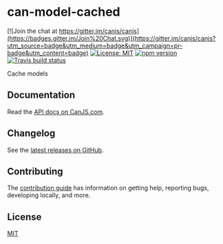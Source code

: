 # can-model-cached

[![Join the chat at https://gitter.im/canjs/canjs](https://badges.gitter.im/Join%20Chat.svg)](https://gitter.im/canjs/canjs?utm_source=badge&utm_medium=badge&utm_campaign=pr-badge&utm_content=badge)
[![License: MIT](https://img.shields.io/badge/License-MIT-blue.svg)](https://github.com/canjs/can-model-cached/blob/master/LICENSE.md)
[![npm version](https://badge.fury.io/js/can-model-cached.svg)](https://www.npmjs.com/package/can-model-cached)
[![Travis build status](https://travis-ci.org/canjs/can-model-cached.svg?branch=master)](https://travis-ci.org/canjs/can-model-cached)

Cache models

## Documentation

Read the [API docs on CanJS.com](https://canjs.com/doc/can-model-cached.html).

## Changelog

See the [latest releases on GitHub](https://github.com/canjs/can-model-cached/releases).

## Contributing

The [contribution guide](https://github.com/canjs/can-model-cached/blob/master/CONTRIBUTING.md) has information on getting help, reporting bugs, developing locally, and more.

## License

[MIT](https://github.com/canjs/can-model-cached/blob/master/LICENSE.md)

